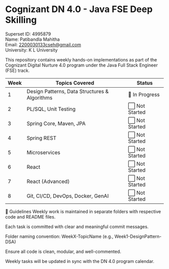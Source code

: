 
# Cognizant DN 4.0 - Java FSE Deep Skilling

Superset ID: 4995879  
Name: Patibandla Mahitha  
Email: [2200030133cseh@gmail.com](mailto:2200030133cseh@gmail.com)  
University: K L University

This repository contains weekly hands-on implementations as part of the Cognizant Digital Nurture 4.0 program under the Java Full Stack Engineer (FSE) track.

| Week | Topics Covered                                | Status         |
| ---- | --------------------------------------------- | -------------- |
| 1    | Design Patterns, Data Structures & Algorithms | 🔄 In Progress |
| 2    | PL/SQL, Unit Testing                          | ⬜️ Not Started |
| 3    | Spring Core, Maven, JPA                       | ⬜️ Not Started |
| 4    | Spring REST                                   | ⬜️ Not Started |
| 5    | Microservices                                 | ⬜️ Not Started |
| 6    | React                                         | ⬜️ Not Started |
| 7    | React (Advanced)                              | ⬜️ Not Started |
| 8    | Git, CI/CD, DevOps, Docker, GenAI             | ⬜️ Not Started |

📌 Guidelines
Weekly work is maintained in separate folders with respective code and README files.

Each task is committed with clear and meaningful commit messages.

Folder naming convention: WeekX-TopicName (e.g., Week1-DesignPattern-DSA)

Ensure all code is clean, modular, and well-commented.

Weekly tasks will be updated in sync with the DN 4.0 program calendar.

